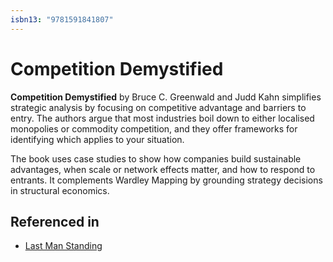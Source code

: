 ```yaml
---
isbn13: "9781591841807"
---
```


# Competition Demystified

**Competition Demystified** by Bruce C. Greenwald and Judd Kahn simplifies strategic analysis by focusing on competitive advantage and barriers to entry. The authors argue that most industries boil down to either localised monopolies or commodity competition, and they offer frameworks for identifying which applies to your situation.

The book uses case studies to show how companies build sustainable advantages, when scale or network effects matter, and how to respond to entrants. It complements Wardley Mapping by grounding strategy decisions in structural economics.

## Referenced in

- [Last Man Standing](/strategies/markets/last-man-standing)

